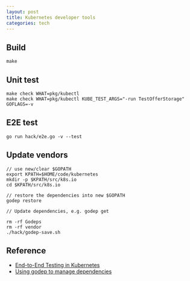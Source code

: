 ```yaml
---
layout: post
title: Kubernetes developer tools
categories: tech
---
```


## Build

```
make
```

## Unit test

```
make check WHAT=pkg/kubectl
make check WHAT=pkg/kubectl KUBE_TEST_ARGS="-run TestOfferStorage" GOFLAGS=-v
```

## E2E test

```
go run hack/e2e.go -v --test
```

## Update vendors

```
// use new/clear $GOPATH 
export KPATH=$HOME/code/kubernetes
mkdir -p $KPATH/src/k8s.io
cd $KPATH/src/k8s.io

// restore the dependencies into new $GOPATH
godep restore

// Update dependencies, e.g. godep get

rm -rf Godeps
rm -rf vendor
./hack/godep-save.sh
```

## Reference

* [End-to-End Testing in Kubernetes](https://github.com/kubernetes/kubernetes/blob/master/docs/devel/e2e-tests.md)
* [Using godep to manage dependencies](https://github.com/kubernetes/kubernetes/blob/master/docs/devel/godep.md)
